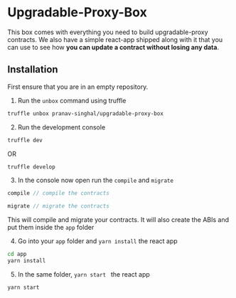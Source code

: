 # Upgradable-Proxy-Box

This box comes with everything you need to build upgradable-proxy contracts. We also 
have a simple react-app shipped along with it that you can use to see
how __you can update a contract without losing any data__.

## Installation

First ensure that you are in an empty repository.
1. Run the `unbox` command using truffle
```bash
truffle unbox pranav-singhal/upgradable-proxy-box
```
2. Run the development console
```bash
truffle dev
```
 OR
 ```bash
truffle develop
```
3. In the console now open run the `compile` and `migrate` 

```js
compile // compile the contracts
```
```js
migrate // migrate the contracts
```
This will compile and migrate your contracts. It will also create the ABIs and put them inside the `app` folder
 
4. Go into your `app` folder and `yarn install` the react app

```bash
cd app
yarn install
```

5. In the same folder, `yarn start ` the react app

```bash
yarn start
```
 

